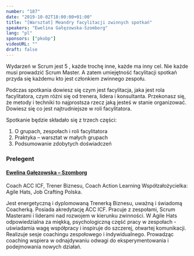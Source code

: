 ```yaml
---
number: "187"
date: "2019-10-02T18:00:00+01:00"
title: "[Warsztat] Meandry facylitacji zwinnych spotkań"
speakers: "Ewelina Gałęzowska-Szomborg"
lang: "pl"
sponsors: ["pkobp"]
videoURL: ""
draft: false
---
```


Wydarzeń w Scrum jest 5 , każde trochę inne, każde ma inny cel. Nie każde musi prowadzić Scrum Master. A zatem umiejętność facylitacji spotkań przyda się każdemu kto jest członkiem zwinnego zespołu.

Podczas spotkania dowiesz się czym jest facylitacja, jaka jest rola facylitatora, czym różni się od trenera, lidera i konsultanta. Przekonasz się, że metody i techniki to najprostsza rzecz jaką jesteś w stanie organizować. Dowiesz się co jest najtrudniejsze w roli facylitatora.

Spotkanie będzie składało się z trzech części:
1. O grupach, zespołach i roli facylitatora
2. Praktyka – warsztat w małych grupach
3. Podsumowanie zdobytych doświadczeń


### Prelegent

#### <a href="https://www.linkedin.com/in/ewelina-ga%C5%82%C4%99zowska-szomborg-221a5067/" target="_blank">Ewelina Gałęzowska – Szomborg</a>
Coach ACC ICF, Trener Biznesu, Coach Action Learning
Współzałożycielka: Agile Hats, Job Crafting Polska.

Jest energetyczną i dyplomowaną Trenerką Biznesu, uważną i świadomą Coacherką. Posiada akredytację ACC ICF. Pracuje z zespołami, Scrum Masterami i liderami nad rozwojem w kierunku zwinności.
W Agile Hats odpowiedzialna za miękką, psychologiczną część pracy w zespołach - uświadamia wagę współpracy i inspiruje do szczerej, otwartej komunikacji.
Realizuje sesje coachingu zespołowego i indywidualnego. Prowadząc coaching wspiera w odnajdywaniu odwagi do eksperymentowania i podejmowania nowych działań.